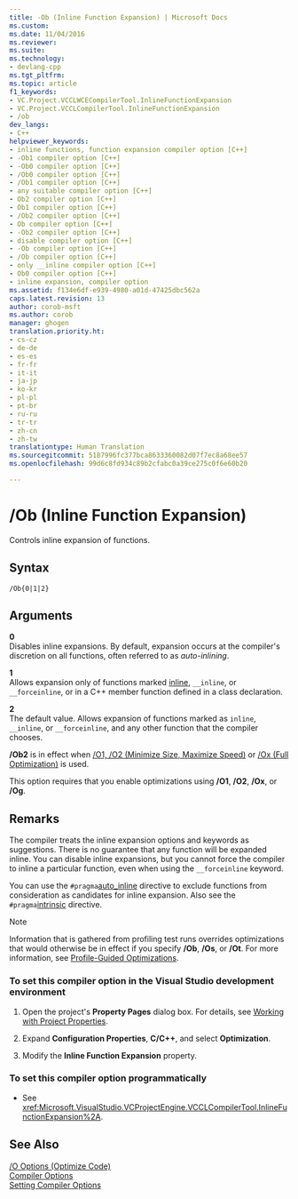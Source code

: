 ```yaml
---
title: -Ob (Inline Function Expansion) | Microsoft Docs
ms.custom: 
ms.date: 11/04/2016
ms.reviewer: 
ms.suite: 
ms.technology:
- devlang-cpp
ms.tgt_pltfrm: 
ms.topic: article
f1_keywords:
- VC.Project.VCCLWCECompilerTool.InlineFunctionExpansion
- VC.Project.VCCLCompilerTool.InlineFunctionExpansion
- /ob
dev_langs:
- C++
helpviewer_keywords:
- inline functions, function expansion compiler option [C++]
- -Ob1 compiler option [C++]
- -Ob0 compiler option [C++]
- /Ob0 compiler option [C++]
- /Ob1 compiler option [C++]
- any suitable compiler option [C++]
- Ob2 compiler option [C++]
- Ob1 compiler option [C++]
- /Ob2 compiler option [C++]
- Ob compiler option [C++]
- -Ob2 compiler option [C++]
- disable compiler option [C++]
- -Ob compiler option [C++]
- /Ob compiler option [C++]
- only __inline compiler option [C++]
- Ob0 compiler option [C++]
- inline expansion, compiler option
ms.assetid: f134e6df-e939-4980-a01d-47425dbc562a
caps.latest.revision: 13
author: corob-msft
ms.author: corob
manager: ghogen
translation.priority.ht:
- cs-cz
- de-de
- es-es
- fr-fr
- it-it
- ja-jp
- ko-kr
- pl-pl
- pt-br
- ru-ru
- tr-tr
- zh-cn
- zh-tw
translationtype: Human Translation
ms.sourcegitcommit: 5187996fc377bca8633360082d07f7ec8a68ee57
ms.openlocfilehash: 99d6c8fd934c89b2cfabc0a39ce275c0f6e60b20

---
```

# /Ob (Inline Function Expansion)
Controls inline expansion of functions.  
  
## Syntax  
  
```  
/Ob{0|1|2}  
```  
  
## Arguments  
 **0**  
 Disables inline expansions. By default, expansion occurs at the compiler's discretion on all functions, often referred to as *auto-inlining*.  
  
 **1**  
 Allows expansion only of functions marked [inline](../../cpp/inline-functions-cpp.md), `__inline`, or `__forceinline`, or in a C++ member function defined in a class declaration.  
  
 **2**  
 The default value. Allows expansion of functions marked as `inline`, `__inline`, or `__forceinline`, and any other function that the compiler chooses.  
  
 **/Ob2** is in effect when [/O1, /O2 (Minimize Size, Maximize Speed)](../../build/reference/o1-o2-minimize-size-maximize-speed.md) or [/Ox (Full Optimization)](../../build/reference/ox-full-optimization.md) is used.  
  
 This option requires that you enable optimizations using **/O1**, **/O2**, **/Ox**, or **/Og**.  
  
## Remarks  
 The compiler treats the inline expansion options and keywords as suggestions. There is no guarantee that any function will be expanded inline. You can disable inline expansions, but you cannot force the compiler to inline a particular function, even when using the `__forceinline` keyword.  
  
 You can use the `#pragma`[auto_inline](../../preprocessor/auto-inline.md) directive to exclude functions from consideration as candidates for inline expansion. Also see the `#pragma`[intrinsic](../../preprocessor/intrinsic.md) directive.  
  
> [!NOTE]
>  Information that is gathered from profiling test runs overrides optimizations that would otherwise be in effect if you specify **/Ob**, **/Os**, or **/Ot**. For more information, see [Profile-Guided Optimizations](../../build/reference/profile-guided-optimizations.md).  
  
### To set this compiler option in the Visual Studio development environment  
  
1.  Open the project's **Property Pages** dialog box. For details, see [Working with Project Properties](../../ide/working-with-project-properties.md).  
  
2.  Expand **Configuration Properties**, **C/C++**, and select **Optimization**.  
  
3.  Modify the **Inline Function Expansion** property.  
  
### To set this compiler option programmatically  
  
-   See <xref:Microsoft.VisualStudio.VCProjectEngine.VCCLCompilerTool.InlineFunctionExpansion%2A>.  
  
## See Also  
 [/O Options (Optimize Code)](../../build/reference/o-options-optimize-code.md)   
 [Compiler Options](../../build/reference/compiler-options.md)   
 [Setting Compiler Options](../../build/reference/setting-compiler-options.md)


<!--HONumber=Jan17_HO2-->


